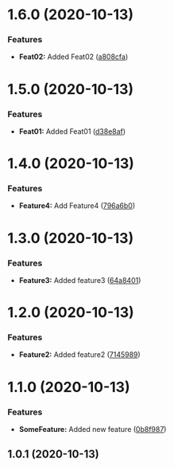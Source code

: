 # 1.6.0 (2020-10-13)


### Features

* **Feat02:** Added Feat02 ([a808cfa](https://github.com/astronoka/test_conventional_commits/commit/a808cfafa45d7288f063aa07ff67026f1be650a6))



# 1.5.0 (2020-10-13)


### Features

* **Feat01:** Added Feat01 ([d38e8af](https://github.com/astronoka/test_conventional_commits/commit/d38e8af043167228c2c2af06375a32e730f5ec9d))



# 1.4.0 (2020-10-13)


### Features

* **Feature4:** Add Feature4 ([796a6b0](https://github.com/astronoka/test_conventional_commits/commit/796a6b099e44d76f25a825309eb627713700153c))



# 1.3.0 (2020-10-13)


### Features

* **Feature3:** Added feature3 ([64a8401](https://github.com/astronoka/test_conventional_commits/commit/64a8401c736755479a905278639678f8b82311b6))



# 1.2.0 (2020-10-13)


### Features

* **Feature2:** Added feature2 ([7145989](https://github.com/astronoka/test_conventional_commits/commit/714598959e316b1f426861b6224fb89334ce045e))



# 1.1.0 (2020-10-13)


### Features

* **SomeFeature:** Added new feature ([0b8f987](https://github.com/astronoka/test_conventional_commits/commit/0b8f987ae76ba1fe4fb9988b75dae4c731ae85b5))



## 1.0.1 (2020-10-13)



